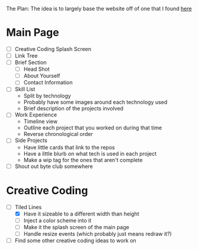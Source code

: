The Plan:
The idea is to largely base the website off of one that I found
[here](https://jekyll-theme-minimal-resume.netlify.app/)

# Main Page

- [ ] Creative Coding Splash Screen
- [ ] Link Tree
- [ ] Brief Section
    - [ ] Head Shot
    - [ ] About Yourself
    - [ ] Contact Information
- [ ] Skill List
    - Split by technology
    - Probably have some images around each technology used
    - Brief description of the projects involved
- [ ] Work Experience
    - Timeline view
    - Outline each project that you worked on during that time
    - Reverse chronological order
- [ ] Side Projects
    - Have little cards that link to the repos
    - Have a little blurb on what tech is used in each project
    - Make a wip tag for the ones that aren't complete
- [ ] Shout out byte club somewhere

# Creative Coding

- [ ] Tiled Lines
    - [x] Have it sizeable to a different width than height
    - [ ] Inject a color scheme into it
    - [ ] Make it the splash screen of the main page
    - [ ] Handle resize events (which probably just means redraw it?)
- [ ] Find some other creative coding ideas to work on
